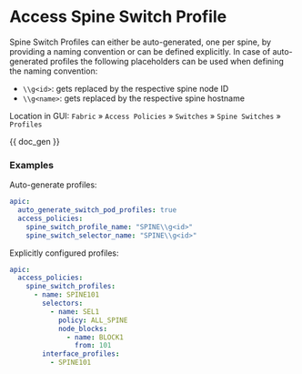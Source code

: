 # Access Spine Switch Profile

Spine Switch Profiles can either be auto-generated, one per spine, by providing a naming convention or can be defined explicitly. In case of auto-generated profiles the following placeholders can be used when defining the naming convention:

* `\\g<id>`: gets replaced by the respective spine node ID
* `\\g<name>`: gets replaced by the respective spine hostname

Location in GUI:
`Fabric` » `Access Policies` » `Switches` » `Spine Switches` » `Profiles`


{{ doc_gen }}

### Examples

Auto-generate profiles:

```yaml
apic:
  auto_generate_switch_pod_profiles: true
  access_policies:
    spine_switch_profile_name: "SPINE\\g<id>"
    spine_switch_selector_name: "SPINE\\g<id>"
```

Explicitly configured profiles:

```yaml
apic:
  access_policies:
    spine_switch_profiles:
      - name: SPINE101
        selectors:
          - name: SEL1
            policy: ALL_SPINE
            node_blocks:
              - name: BLOCK1
                from: 101
        interface_profiles:
          - SPINE101
```
